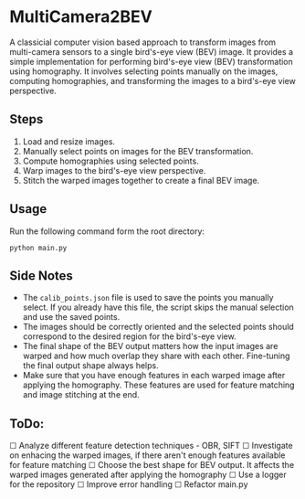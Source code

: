 # MultiCamera2BEV
A classicial computer vision based approach to transform images from multi-camera sensors to a single bird's-eye view (BEV) image.
It provides a simple implementation for performing bird's-eye view (BEV) transformation using homography. It involves selecting points manually on the images, computing homographies, and transforming the images to a bird's-eye view perspective.

## Steps
1. Load and resize images.
2. Manually select points on images for the BEV transformation.
3. Compute homographies using selected points.
4. Warp images to the bird's-eye view perspective.
5. Stitch the warped images together to create a final BEV image.

## Usage
Run the following command form the root directory:
```
python main.py
```

## Side Notes
- The ``calib_points.json`` file is used to save the points you manually select. If you already have this file, the script skips the manual selection and use the saved points.
- The images should be correctly oriented and the selected points should correspond to the desired region for the bird's-eye view.
- The final shape of the BEV output matters how the input images are warped and how much overlap they share with each other. Fine-tuning the final output shape always helps.
- Make sure that you have enough features in each warped image after applying the homography. These features are used for feature matching and image stitching at the end.

## ToDo:
&#9744;  Analyze different feature detection techniques - OBR, SIFT
&#9744; Investigate on enhacing the warped images, if there aren't enough features available for feature matching
&#9744; Choose the best shape for BEV output. It affects the warped images generated after applying the homography
&#9744; Use a logger for the repository
&#9744; Improve error handling
&#9744; Refactor main.py